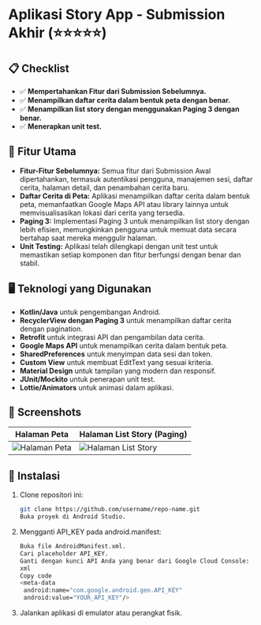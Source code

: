 # Aplikasi Story App - Submission Akhir (⭐⭐⭐⭐⭐)

## 📋 Checklist

- ✅ **Mempertahankan Fitur dari Submission Sebelumnya.**
- ✅ **Menampilkan daftar cerita dalam bentuk peta dengan benar.**
- ✅ **Menampilkan list story dengan menggunakan Paging 3 dengan benar.**
- ✅ **Menerapkan unit test.**

## 🎨 Fitur Utama

- **Fitur-Fitur Sebelumnya:** Semua fitur dari Submission Awal dipertahankan, termasuk autentikasi pengguna, manajemen sesi, daftar cerita, halaman detail, dan penambahan cerita baru.
- **Daftar Cerita di Peta:** Aplikasi menampilkan daftar cerita dalam bentuk peta, memanfaatkan Google Maps API atau library lainnya untuk memvisualisasikan lokasi dari cerita yang tersedia.
- **Paging 3:** Implementasi Paging 3 untuk menampilkan list story dengan lebih efisien, memungkinkan pengguna untuk memuat data secara bertahap saat mereka menggulir halaman.
- **Unit Testing:** Aplikasi telah dilengkapi dengan unit test untuk memastikan setiap komponen dan fitur berfungsi dengan benar dan stabil.

## 🖥️ Teknologi yang Digunakan

- **Kotlin/Java** untuk pengembangan Android.
- **RecyclerView dengan Paging 3** untuk menampilkan daftar cerita dengan pagination.
- **Retrofit** untuk integrasi API dan pengambilan data cerita.
- **Google Maps API** untuk menampilkan cerita dalam bentuk peta.
- **SharedPreferences** untuk menyimpan data sesi dan token.
- **Custom View** untuk membuat EditText yang sesuai kriteria.
- **Material Design** untuk tampilan yang modern dan responsif.
- **JUnit/Mockito** untuk penerapan unit test.
- **Lottie/Animators** untuk animasi dalam aplikasi.

## 📸 Screenshots

| Halaman Peta | Halaman List Story (Paging) |
|--------------|--------------|
| ![Halaman Peta](https://github.com/user-attachments/assets/04133a0d-09a8-44b9-aef1-1fb543657da6)| ![Halaman List Story](https://github.com/user-attachments/assets/434cdbf5-5e3a-43bf-8b8f-41296a41652f) | 

## 🚀 Instalasi

1. Clone repositori ini:

   ```bash
   git clone https://github.com/username/repo-name.git
   Buka proyek di Android Studio.

2. Mengganti API_KEY pada android.manifest:
   
   ```bash
   Buka file AndroidManifest.xml.
   Cari placeholder API_KEY.
   Ganti dengan kunci API Anda yang benar dari Google Cloud Console:
   xml
   Copy code
   <meta-data
    android:name="com.google.android.geo.API_KEY"
    android:value="YOUR_API_KEY"/>
   
3. Jalankan aplikasi di emulator atau perangkat fisik.
